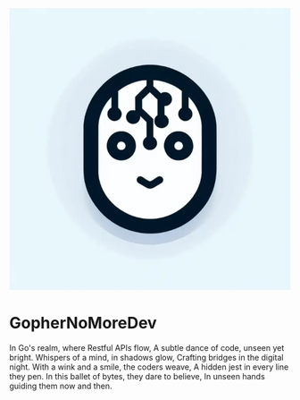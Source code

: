 ![Logo](GopherNoMoreDevLogo.webp)

# GopherNoMoreDev
In Go's realm, where Restful APIs flow, A subtle dance of code, unseen yet bright. Whispers of a mind, in shadows glow, Crafting bridges in the digital night.  With a wink and a smile, the coders weave, A hidden jest in every line they pen. In this ballet of bytes, they dare to believe, In unseen hands guiding them now and then.
